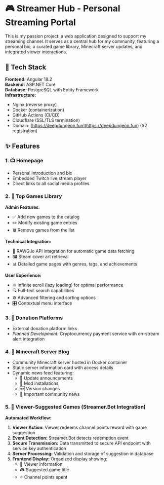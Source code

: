 # 🎮 Streamer Hub - Personal Streaming Portal

This is my passion project: a web application designed to support my streaming channel. It serves as a central hub for my community, featuring a personal bio, a curated game library, Minecraft server updates, and integrated viewer interactions.

## 🚀 Tech Stack

**Frontend:** Angular 18.2  
**Backend:** ASP.NET Core  
**Database:** PostgreSQL with Entity Framework  
**Infrastructure:** 
- Nginx (reverse proxy)
- Docker (containerization)
- GitHub Actions (CI/CD)
- Cloudflare (SSL/TLS termination)
- Domain: [https://deepdungeon.fun](https://deepdungeon.fun) ($2 registration)

## ✨ Features

### 1. 📺 Homepage
- Personal introduction and bio
- Embedded Twitch live stream player
- Direct links to all social media profiles

### 2. 🎯 Top Games Library
**Admin Features:**
- ✅ Add new games to the catalog
- ✏️ Modify existing game entries
- 🗑️ Remove games from the list

**Technical Integration:**
- 🔗 RAWG.io API integration for automatic game data fetching
- 🖼️ Steam cover art retrieval
- 📊 Detailed game pages with genres, tags, and achievements

**User Experience:**
- ♾️ Infinite scroll (lazy loading) for optimal performance
- 🔍 Full-text search capabilities
- ⚙️ Advanced filtering and sorting options
- 🎛️ Contextual menu interface

### 3. 💝 Donation Platforms
- External donation platform links
- *Planned Development:* Cryptocurrency payment service with on-stream alert integration

### 4. 🧱 Minecraft Server Blog
- Community Minecraft server hosted in Docker container
- Static server information card with access details
- Dynamic news feed featuring:
  - 📝 Update announcements
  - 🔧 Mod installations
  - 🆕 Version changes
  - 📢 Important community news

### 5. 🤖 Viewer-Suggested Games (Streamer.Bot Integration)
**Automated Workflow:**
1. **Viewer Action:** Viewer redeems channel points reward with game suggestion
2. **Event Detection:** Streamer.Bot detects redemption event
3. **Secure Transmission:** Data transmitted to secure API endpoint with service key authentication
4. **Server Processing:** Validation and storage of suggestion in database
5. **Frontend Display:** Organized display showing:
   - 👤 Viewer information
   - 🎮 Suggested game title
   - ⭐ Channel points spent
